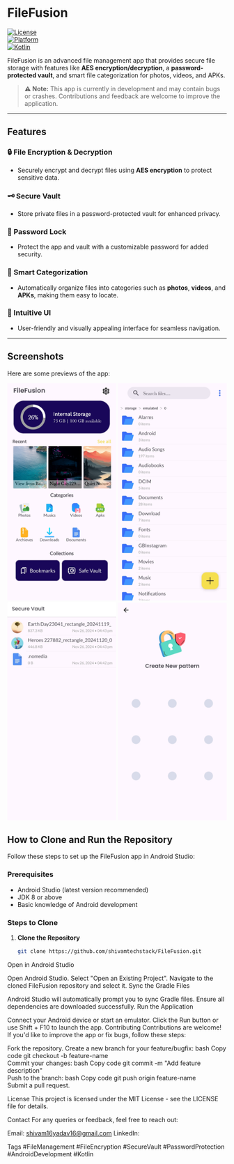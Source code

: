 # FileFusion
[![License](https://img.shields.io/badge/License-MIT-blue.svg)](LICENSE)  
[![Platform](https://img.shields.io/badge/Platform-Android-green)](https://developer.android.com)  
[![Kotlin](https://img.shields.io/badge/Language-Kotlin-orange)](https://kotlinlang.org/)

FileFusion is an advanced file management app that provides secure file storage with features like **AES encryption/decryption**, a **password-protected vault**, and smart file categorization for photos, videos, and APKs.

> **⚠ Note:** This app is currently in development and may contain bugs or crashes. Contributions and feedback are welcome to improve the application.
---

## Features

### 🔒 File Encryption & Decryption
- Securely encrypt and decrypt files using **AES encryption** to protect sensitive data.

### 🗝️ Secure Vault
- Store private files in a password-protected vault for enhanced privacy.

### 🔐 Password Lock
- Protect the app and vault with a customizable password for added security.

### 📁 Smart Categorization
- Automatically organize files into categories such as **photos**, **videos**, and **APKs**, making them easy to locate.

### 🎨 Intuitive UI
- User-friendly and visually appealing interface for seamless navigation.

---

## Screenshots
Here are some previews of the app:

<img src="Screenshots/homescreen.jpg" alt="Home Screen" width="250">
<img src="Screenshots/mainscreen.jpg" alt="Main Screen" width="250">
<img src="Screenshots/securevault.jpg" alt="Secure Vault" width="250">
<img src="Screenshots/passwordscreen.jpg" alt="Password Screen" width="250">

## How to Clone and Run the Repository

Follow these steps to set up the FileFusion app in Android Studio:

### Prerequisites
- Android Studio (latest version recommended)
- JDK 8 or above
- Basic knowledge of Android development

### Steps to Clone
1. **Clone the Repository**
   ```bash  
   git clone https://github.com/shivamtechstack/FileFusion.git  
Open in Android Studio

Open Android Studio.
Select "Open an Existing Project".
Navigate to the cloned FileFusion repository and select it.
Sync the Gradle Files

Android Studio will automatically prompt you to sync Gradle files.
Ensure all dependencies are downloaded successfully.
Run the Application

Connect your Android device or start an emulator.
Click the Run button or use Shift + F10 to launch the app.
Contributing
Contributions are welcome! If you'd like to improve the app or fix bugs, follow these steps:

Fork the repository.
Create a new branch for your feature/bugfix:
bash
Copy code
git checkout -b feature-name  
Commit your changes:
bash
Copy code
git commit -m "Add feature description"  
Push to the branch:
bash
Copy code
git push origin feature-name  
Submit a pull request.

License
This project is licensed under the MIT License - see the LICENSE file for details.

Contact
For any queries or feedback, feel free to reach out:

Email: shivam16yadav16@gmail.com
LinkedIn:

Tags
#FileManagement
#FileEncryption
#SecureVault
#PasswordProtection
#AndroidDevelopment
#Kotlin